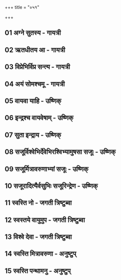 +++
title = "०५१"

+++

<div class="js_include " url="/vedAH/Rk/shAkalam/saMhitA/jamison_brereton/05/051/_index.md"  newLevelForH1="2" title="Jamison & Brereton"  > </div>
<div class="js_include collapsed" url="/vedAH/Rk/shAkalam/saMhitA/jamison_brereton_notes/05/051/_index.md"  newLevelForH1="3" title="Jamison & Brereton Note"  > </div>
<div class="js_include collapsed" url="/vedAH/Rk/shAkalam/saMhitA/sAyaNa-bhAShyam/05/051/_index.md"  newLevelForH1="2" title="सायणः"  > </div>


## 01 अग्ने सुतस्य - गायत्री
<div class="js_include " url="/vedAH/Rk/shAkalam/saMhitA/vishvAsa-prastutiH/05/051/01_agne_sutasya.md"  newLevelForH1="3" title="विश्वास-प्रस्तुतिः"  > </div>
<div class="js_include collapsed" url="/vedAH/Rk/shAkalam/saMhitA/mUlam/05/051/01_agne_sutasya.md"  newLevelForH1="3" title="मूलम्"  > </div>
<div class="js_include collapsed" url="/vedAH/Rk/shAkalam/saMhitA/thomson_solcum/05/051/01_agne_sutasya.md"  newLevelForH1="4" title="Thomson Solcum restoration"  > </div>
<div class="js_include collapsed" url="/vedAH/Rk/shAkalam/saMhitA/pada-pAThaH/05/051/01_agne_sutasya.md"  newLevelForH1="4" title="पद-पाठः"  > </div>
<div class="js_include collapsed" url="/vedAH/Rk/shAkalam/saMhitA/anukramaNikA/05/051/01_agne_sutasya.md"  newLevelForH1="4" title="अनुक्रमणिका"  fieldNames="devataa,RShiH,ChandaH"> </div>
<div class="js_include collapsed" url="/vedAH/Rk/shAkalam/saMhitA/sAyaNa-bhAShyam/05/051/01_agne_sutasya.md"  newLevelForH1="3" title="सायण-भाष्यम्"  > </div>
<div class="js_include collapsed" url="/vedAH/Rk/shAkalam/saMhitA/jamison_brereton/05/051/01_agne_sutasya.md"  newLevelForH1="3" title="Jamison & Brereton"  > </div>
<div class="js_include collapsed" url="/vedAH/Rk/shAkalam/saMhitA/jamison_brereton_notes/05/051/01_agne_sutasya.md"  newLevelForH1="4" title="Jamison & Brereton Note"  > </div>
<div class="js_include collapsed" url="/vedAH/Rk/shAkalam/saMhitA/griffith/05/051/01_agne_sutasya.md"  newLevelForH1="3" title="RTH Griffith"  > </div>

## 02 ऋतधीतय आ - गायत्री
<div class="js_include " url="/vedAH/Rk/shAkalam/saMhitA/vishvAsa-prastutiH/05/051/02_RtadhItaya_A.md"  newLevelForH1="3" title="विश्वास-प्रस्तुतिः"  > </div>
<div class="js_include collapsed" url="/vedAH/Rk/shAkalam/saMhitA/mUlam/05/051/02_RtadhItaya_A.md"  newLevelForH1="3" title="मूलम्"  > </div>
<div class="js_include collapsed" url="/vedAH/Rk/shAkalam/saMhitA/thomson_solcum/05/051/02_RtadhItaya_A.md"  newLevelForH1="4" title="Thomson Solcum restoration"  > </div>
<div class="js_include collapsed" url="/vedAH/Rk/shAkalam/saMhitA/pada-pAThaH/05/051/02_RtadhItaya_A.md"  newLevelForH1="4" title="पद-पाठः"  > </div>
<div class="js_include collapsed" url="/vedAH/Rk/shAkalam/saMhitA/anukramaNikA/05/051/02_RtadhItaya_A.md"  newLevelForH1="4" title="अनुक्रमणिका"  fieldNames="devataa,RShiH,ChandaH"> </div>
<div class="js_include collapsed" url="/vedAH/Rk/shAkalam/saMhitA/sAyaNa-bhAShyam/05/051/02_RtadhItaya_A.md"  newLevelForH1="3" title="सायण-भाष्यम्"  > </div>
<div class="js_include collapsed" url="/vedAH/Rk/shAkalam/saMhitA/jamison_brereton/05/051/02_RtadhItaya_A.md"  newLevelForH1="3" title="Jamison & Brereton"  > </div>

<div class="js_include collapsed" url="/vedAH/Rk/shAkalam/saMhitA/griffith/05/051/02_RtadhItaya_A.md"  newLevelForH1="3" title="RTH Griffith"  > </div>

## 03 विप्रेभिर्विप्र सन्त्य - गायत्री
<div class="js_include " url="/vedAH/Rk/shAkalam/saMhitA/vishvAsa-prastutiH/05/051/03_viprebhirvipra_santya.md"  newLevelForH1="3" title="विश्वास-प्रस्तुतिः"  > </div>
<div class="js_include collapsed" url="/vedAH/Rk/shAkalam/saMhitA/mUlam/05/051/03_viprebhirvipra_santya.md"  newLevelForH1="3" title="मूलम्"  > </div>
<div class="js_include collapsed" url="/vedAH/Rk/shAkalam/saMhitA/thomson_solcum/05/051/03_viprebhirvipra_santya.md"  newLevelForH1="4" title="Thomson Solcum restoration"  > </div>
<div class="js_include collapsed" url="/vedAH/Rk/shAkalam/saMhitA/pada-pAThaH/05/051/03_viprebhirvipra_santya.md"  newLevelForH1="4" title="पद-पाठः"  > </div>
<div class="js_include collapsed" url="/vedAH/Rk/shAkalam/saMhitA/anukramaNikA/05/051/03_viprebhirvipra_santya.md"  newLevelForH1="4" title="अनुक्रमणिका"  fieldNames="devataa,RShiH,ChandaH"> </div>
<div class="js_include collapsed" url="/vedAH/Rk/shAkalam/saMhitA/sAyaNa-bhAShyam/05/051/03_viprebhirvipra_santya.md"  newLevelForH1="3" title="सायण-भाष्यम्"  > </div>
<div class="js_include collapsed" url="/vedAH/Rk/shAkalam/saMhitA/jamison_brereton/05/051/03_viprebhirvipra_santya.md"  newLevelForH1="3" title="Jamison & Brereton"  > </div>
<div class="js_include collapsed" url="/vedAH/Rk/shAkalam/saMhitA/jamison_brereton_notes/05/051/03_viprebhirvipra_santya.md"  newLevelForH1="4" title="Jamison & Brereton Note"  > </div>
<div class="js_include collapsed" url="/vedAH/Rk/shAkalam/saMhitA/griffith/05/051/03_viprebhirvipra_santya.md"  newLevelForH1="3" title="RTH Griffith"  > </div>

## 04 अयं सोमश्चमू - गायत्री
<div class="js_include " url="/vedAH/Rk/shAkalam/saMhitA/vishvAsa-prastutiH/05/051/04_ayaM_somashchamU.md"  newLevelForH1="3" title="विश्वास-प्रस्तुतिः"  > </div>
<div class="js_include collapsed" url="/vedAH/Rk/shAkalam/saMhitA/mUlam/05/051/04_ayaM_somashchamU.md"  newLevelForH1="3" title="मूलम्"  > </div>
<div class="js_include collapsed" url="/vedAH/Rk/shAkalam/saMhitA/thomson_solcum/05/051/04_ayaM_somashchamU.md"  newLevelForH1="4" title="Thomson Solcum restoration"  > </div>
<div class="js_include collapsed" url="/vedAH/Rk/shAkalam/saMhitA/pada-pAThaH/05/051/04_ayaM_somashchamU.md"  newLevelForH1="4" title="पद-पाठः"  > </div>
<div class="js_include collapsed" url="/vedAH/Rk/shAkalam/saMhitA/anukramaNikA/05/051/04_ayaM_somashchamU.md"  newLevelForH1="4" title="अनुक्रमणिका"  fieldNames="devataa,RShiH,ChandaH"> </div>
<div class="js_include collapsed" url="/vedAH/Rk/shAkalam/saMhitA/sAyaNa-bhAShyam/05/051/04_ayaM_somashchamU.md"  newLevelForH1="3" title="सायण-भाष्यम्"  > </div>
<div class="js_include collapsed" url="/vedAH/Rk/shAkalam/saMhitA/jamison_brereton/05/051/04_ayaM_somashchamU.md"  newLevelForH1="3" title="Jamison & Brereton"  > </div>
<div class="js_include collapsed" url="/vedAH/Rk/shAkalam/saMhitA/jamison_brereton_notes/05/051/04_ayaM_somashchamU.md"  newLevelForH1="4" title="Jamison & Brereton Note"  > </div>
<div class="js_include collapsed" url="/vedAH/Rk/shAkalam/saMhitA/griffith/05/051/04_ayaM_somashchamU.md"  newLevelForH1="3" title="RTH Griffith"  > </div>

## 05 वायवा याहि - उष्णिक्
<div class="js_include " url="/vedAH/Rk/shAkalam/saMhitA/vishvAsa-prastutiH/05/051/05_vAyavA_yAhi.md"  newLevelForH1="3" title="विश्वास-प्रस्तुतिः"  > </div>
<div class="js_include collapsed" url="/vedAH/Rk/shAkalam/saMhitA/mUlam/05/051/05_vAyavA_yAhi.md"  newLevelForH1="3" title="मूलम्"  > </div>
<div class="js_include collapsed" url="/vedAH/Rk/shAkalam/saMhitA/thomson_solcum/05/051/05_vAyavA_yAhi.md"  newLevelForH1="4" title="Thomson Solcum restoration"  > </div>
<div class="js_include collapsed" url="/vedAH/Rk/shAkalam/saMhitA/pada-pAThaH/05/051/05_vAyavA_yAhi.md"  newLevelForH1="4" title="पद-पाठः"  > </div>
<div class="js_include collapsed" url="/vedAH/Rk/shAkalam/saMhitA/anukramaNikA/05/051/05_vAyavA_yAhi.md"  newLevelForH1="4" title="अनुक्रमणिका"  fieldNames="devataa,RShiH,ChandaH"> </div>
<div class="js_include collapsed" url="/vedAH/Rk/shAkalam/saMhitA/sAyaNa-bhAShyam/05/051/05_vAyavA_yAhi.md"  newLevelForH1="3" title="सायण-भाष्यम्"  > </div>
<div class="js_include collapsed" url="/vedAH/Rk/shAkalam/saMhitA/jamison_brereton/05/051/05_vAyavA_yAhi.md"  newLevelForH1="3" title="Jamison & Brereton"  > </div>
<div class="js_include collapsed" url="/vedAH/Rk/shAkalam/saMhitA/jamison_brereton_notes/05/051/05_vAyavA_yAhi.md"  newLevelForH1="4" title="Jamison & Brereton Note"  > </div>
<div class="js_include collapsed" url="/vedAH/Rk/shAkalam/saMhitA/griffith/05/051/05_vAyavA_yAhi.md"  newLevelForH1="3" title="RTH Griffith"  > </div>

## 06 इन्द्रश्च वायवेषाम् - उष्णिक्
<div class="js_include " url="/vedAH/Rk/shAkalam/saMhitA/vishvAsa-prastutiH/05/051/06_indrashcha_vAyaveShAM.md"  newLevelForH1="3" title="विश्वास-प्रस्तुतिः"  > </div>
<div class="js_include collapsed" url="/vedAH/Rk/shAkalam/saMhitA/mUlam/05/051/06_indrashcha_vAyaveShAM.md"  newLevelForH1="3" title="मूलम्"  > </div>
<div class="js_include collapsed" url="/vedAH/Rk/shAkalam/saMhitA/thomson_solcum/05/051/06_indrashcha_vAyaveShAM.md"  newLevelForH1="4" title="Thomson Solcum restoration"  > </div>
<div class="js_include collapsed" url="/vedAH/Rk/shAkalam/saMhitA/pada-pAThaH/05/051/06_indrashcha_vAyaveShAM.md"  newLevelForH1="4" title="पद-पाठः"  > </div>
<div class="js_include collapsed" url="/vedAH/Rk/shAkalam/saMhitA/anukramaNikA/05/051/06_indrashcha_vAyaveShAM.md"  newLevelForH1="4" title="अनुक्रमणिका"  fieldNames="devataa,RShiH,ChandaH"> </div>
<div class="js_include collapsed" url="/vedAH/Rk/shAkalam/saMhitA/sAyaNa-bhAShyam/05/051/06_indrashcha_vAyaveShAM.md"  newLevelForH1="3" title="सायण-भाष्यम्"  > </div>
<div class="js_include collapsed" url="/vedAH/Rk/shAkalam/saMhitA/jamison_brereton/05/051/06_indrashcha_vAyaveShAM.md"  newLevelForH1="3" title="Jamison & Brereton"  > </div>

<div class="js_include collapsed" url="/vedAH/Rk/shAkalam/saMhitA/griffith/05/051/06_indrashcha_vAyaveShAM.md"  newLevelForH1="3" title="RTH Griffith"  > </div>

## 07 सुता इन्द्राय - उष्णिक्
<div class="js_include " url="/vedAH/Rk/shAkalam/saMhitA/vishvAsa-prastutiH/05/051/07_sutA_indrAya.md"  newLevelForH1="3" title="विश्वास-प्रस्तुतिः"  > </div>
<div class="js_include collapsed" url="/vedAH/Rk/shAkalam/saMhitA/mUlam/05/051/07_sutA_indrAya.md"  newLevelForH1="3" title="मूलम्"  > </div>
<div class="js_include collapsed" url="/vedAH/Rk/shAkalam/saMhitA/thomson_solcum/05/051/07_sutA_indrAya.md"  newLevelForH1="4" title="Thomson Solcum restoration"  > </div>
<div class="js_include collapsed" url="/vedAH/Rk/shAkalam/saMhitA/pada-pAThaH/05/051/07_sutA_indrAya.md"  newLevelForH1="4" title="पद-पाठः"  > </div>
<div class="js_include collapsed" url="/vedAH/Rk/shAkalam/saMhitA/anukramaNikA/05/051/07_sutA_indrAya.md"  newLevelForH1="4" title="अनुक्रमणिका"  fieldNames="devataa,RShiH,ChandaH"> </div>
<div class="js_include collapsed" url="/vedAH/Rk/shAkalam/saMhitA/sAyaNa-bhAShyam/05/051/07_sutA_indrAya.md"  newLevelForH1="3" title="सायण-भाष्यम्"  > </div>
<div class="js_include collapsed" url="/vedAH/Rk/shAkalam/saMhitA/jamison_brereton/05/051/07_sutA_indrAya.md"  newLevelForH1="3" title="Jamison & Brereton"  > </div>

<div class="js_include collapsed" url="/vedAH/Rk/shAkalam/saMhitA/griffith/05/051/07_sutA_indrAya.md"  newLevelForH1="3" title="RTH Griffith"  > </div>

## 08 सजूर्विश्वेभिर्देवेभिरश्विभ्यामुषसा सजूः - उष्णिक्
<div class="js_include " url="/vedAH/Rk/shAkalam/saMhitA/vishvAsa-prastutiH/05/051/08_sajUrvishvebhirdevebhirashvibhyAmuShasA_sajUH.md"  newLevelForH1="3" title="विश्वास-प्रस्तुतिः"  > </div>
<div class="js_include collapsed" url="/vedAH/Rk/shAkalam/saMhitA/mUlam/05/051/08_sajUrvishvebhirdevebhirashvibhyAmuShasA_sajUH.md"  newLevelForH1="3" title="मूलम्"  > </div>
<div class="js_include collapsed" url="/vedAH/Rk/shAkalam/saMhitA/thomson_solcum/05/051/08_sajUrvishvebhirdevebhirashvibhyAmuShasA_sajUH.md"  newLevelForH1="4" title="Thomson Solcum restoration"  > </div>
<div class="js_include collapsed" url="/vedAH/Rk/shAkalam/saMhitA/pada-pAThaH/05/051/08_sajUrvishvebhirdevebhirashvibhyAmuShasA_sajUH.md"  newLevelForH1="4" title="पद-पाठः"  > </div>
<div class="js_include collapsed" url="/vedAH/Rk/shAkalam/saMhitA/anukramaNikA/05/051/08_sajUrvishvebhirdevebhirashvibhyAmuShasA_sajUH.md"  newLevelForH1="4" title="अनुक्रमणिका"  fieldNames="devataa,RShiH,ChandaH"> </div>
<div class="js_include collapsed" url="/vedAH/Rk/shAkalam/saMhitA/sAyaNa-bhAShyam/05/051/08_sajUrvishvebhirdevebhirashvibhyAmuShasA_sajUH.md"  newLevelForH1="3" title="सायण-भाष्यम्"  > </div>
<div class="js_include collapsed" url="/vedAH/Rk/shAkalam/saMhitA/jamison_brereton/05/051/08_sajUrvishvebhirdevebhirashvibhyAmuShasA_sajUH.md"  newLevelForH1="3" title="Jamison & Brereton"  > </div>

<div class="js_include collapsed" url="/vedAH/Rk/shAkalam/saMhitA/griffith/05/051/08_sajUrvishvebhirdevebhirashvibhyAmuShasA_sajUH.md"  newLevelForH1="3" title="RTH Griffith"  > </div>

## 09 सजूर्मित्रावरुणाभ्यां सजूः - उष्णिक्
<div class="js_include " url="/vedAH/Rk/shAkalam/saMhitA/vishvAsa-prastutiH/05/051/09_sajUrmitrAvaruNAbhyAM_sajUH.md"  newLevelForH1="3" title="विश्वास-प्रस्तुतिः"  > </div>
<div class="js_include collapsed" url="/vedAH/Rk/shAkalam/saMhitA/mUlam/05/051/09_sajUrmitrAvaruNAbhyAM_sajUH.md"  newLevelForH1="3" title="मूलम्"  > </div>
<div class="js_include collapsed" url="/vedAH/Rk/shAkalam/saMhitA/thomson_solcum/05/051/09_sajUrmitrAvaruNAbhyAM_sajUH.md"  newLevelForH1="4" title="Thomson Solcum restoration"  > </div>
<div class="js_include collapsed" url="/vedAH/Rk/shAkalam/saMhitA/pada-pAThaH/05/051/09_sajUrmitrAvaruNAbhyAM_sajUH.md"  newLevelForH1="4" title="पद-पाठः"  > </div>
<div class="js_include collapsed" url="/vedAH/Rk/shAkalam/saMhitA/anukramaNikA/05/051/09_sajUrmitrAvaruNAbhyAM_sajUH.md"  newLevelForH1="4" title="अनुक्रमणिका"  fieldNames="devataa,RShiH,ChandaH"> </div>
<div class="js_include collapsed" url="/vedAH/Rk/shAkalam/saMhitA/sAyaNa-bhAShyam/05/051/09_sajUrmitrAvaruNAbhyAM_sajUH.md"  newLevelForH1="3" title="सायण-भाष्यम्"  > </div>
<div class="js_include collapsed" url="/vedAH/Rk/shAkalam/saMhitA/jamison_brereton/05/051/09_sajUrmitrAvaruNAbhyAM_sajUH.md"  newLevelForH1="3" title="Jamison & Brereton"  > </div>

<div class="js_include collapsed" url="/vedAH/Rk/shAkalam/saMhitA/griffith/05/051/09_sajUrmitrAvaruNAbhyAM_sajUH.md"  newLevelForH1="3" title="RTH Griffith"  > </div>

## 10 सजूरादित्यैर्वसुभिः सजूरिन्द्रेण - उष्णिक्
<div class="js_include " url="/vedAH/Rk/shAkalam/saMhitA/vishvAsa-prastutiH/05/051/10_sajUrAdityairvasubhiH_sajUrindreNa.md"  newLevelForH1="3" title="विश्वास-प्रस्तुतिः"  > </div>
<div class="js_include collapsed" url="/vedAH/Rk/shAkalam/saMhitA/mUlam/05/051/10_sajUrAdityairvasubhiH_sajUrindreNa.md"  newLevelForH1="3" title="मूलम्"  > </div>
<div class="js_include collapsed" url="/vedAH/Rk/shAkalam/saMhitA/thomson_solcum/05/051/10_sajUrAdityairvasubhiH_sajUrindreNa.md"  newLevelForH1="4" title="Thomson Solcum restoration"  > </div>
<div class="js_include collapsed" url="/vedAH/Rk/shAkalam/saMhitA/pada-pAThaH/05/051/10_sajUrAdityairvasubhiH_sajUrindreNa.md"  newLevelForH1="4" title="पद-पाठः"  > </div>
<div class="js_include collapsed" url="/vedAH/Rk/shAkalam/saMhitA/anukramaNikA/05/051/10_sajUrAdityairvasubhiH_sajUrindreNa.md"  newLevelForH1="4" title="अनुक्रमणिका"  fieldNames="devataa,RShiH,ChandaH"> </div>
<div class="js_include collapsed" url="/vedAH/Rk/shAkalam/saMhitA/sAyaNa-bhAShyam/05/051/10_sajUrAdityairvasubhiH_sajUrindreNa.md"  newLevelForH1="3" title="सायण-भाष्यम्"  > </div>
<div class="js_include collapsed" url="/vedAH/Rk/shAkalam/saMhitA/jamison_brereton/05/051/10_sajUrAdityairvasubhiH_sajUrindreNa.md"  newLevelForH1="3" title="Jamison & Brereton"  > </div>

<div class="js_include collapsed" url="/vedAH/Rk/shAkalam/saMhitA/griffith/05/051/10_sajUrAdityairvasubhiH_sajUrindreNa.md"  newLevelForH1="3" title="RTH Griffith"  > </div>

## 11 स्वस्ति नो - जगती त्रिष्टुब्वा
<div class="js_include " url="/vedAH/Rk/shAkalam/saMhitA/vishvAsa-prastutiH/05/051/11_svasti_no.md"  newLevelForH1="3" title="विश्वास-प्रस्तुतिः"  > </div>
<div class="js_include collapsed" url="/vedAH/Rk/shAkalam/saMhitA/mUlam/05/051/11_svasti_no.md"  newLevelForH1="3" title="मूलम्"  > </div>
<div class="js_include collapsed" url="/vedAH/Rk/shAkalam/saMhitA/thomson_solcum/05/051/11_svasti_no.md"  newLevelForH1="4" title="Thomson Solcum restoration"  > </div>
<div class="js_include collapsed" url="/vedAH/Rk/shAkalam/saMhitA/pada-pAThaH/05/051/11_svasti_no.md"  newLevelForH1="4" title="पद-पाठः"  > </div>
<div class="js_include collapsed" url="/vedAH/Rk/shAkalam/saMhitA/anukramaNikA/05/051/11_svasti_no.md"  newLevelForH1="4" title="अनुक्रमणिका"  fieldNames="devataa,RShiH,ChandaH"> </div>
<div class="js_include collapsed" url="/vedAH/Rk/shAkalam/saMhitA/sAyaNa-bhAShyam/05/051/11_svasti_no.md"  newLevelForH1="3" title="सायण-भाष्यम्"  > </div>
<div class="js_include collapsed" url="/vedAH/Rk/shAkalam/saMhitA/jamison_brereton/05/051/11_svasti_no.md"  newLevelForH1="3" title="Jamison & Brereton"  > </div>
<div class="js_include collapsed" url="/vedAH/Rk/shAkalam/saMhitA/jamison_brereton_notes/05/051/11_svasti_no.md"  newLevelForH1="4" title="Jamison & Brereton Note"  > </div>
<div class="js_include collapsed" url="/vedAH/Rk/shAkalam/saMhitA/griffith/05/051/11_svasti_no.md"  newLevelForH1="3" title="RTH Griffith"  > </div>

## 12 स्वस्तये वायुमुप - जगती त्रिष्टुब्वा
<div class="js_include " url="/vedAH/Rk/shAkalam/saMhitA/vishvAsa-prastutiH/05/051/12_svastaye_vAyumupa.md"  newLevelForH1="3" title="विश्वास-प्रस्तुतिः"  > </div>
<div class="js_include collapsed" url="/vedAH/Rk/shAkalam/saMhitA/mUlam/05/051/12_svastaye_vAyumupa.md"  newLevelForH1="3" title="मूलम्"  > </div>
<div class="js_include collapsed" url="/vedAH/Rk/shAkalam/saMhitA/thomson_solcum/05/051/12_svastaye_vAyumupa.md"  newLevelForH1="4" title="Thomson Solcum restoration"  > </div>
<div class="js_include collapsed" url="/vedAH/Rk/shAkalam/saMhitA/pada-pAThaH/05/051/12_svastaye_vAyumupa.md"  newLevelForH1="4" title="पद-पाठः"  > </div>
<div class="js_include collapsed" url="/vedAH/Rk/shAkalam/saMhitA/anukramaNikA/05/051/12_svastaye_vAyumupa.md"  newLevelForH1="4" title="अनुक्रमणिका"  fieldNames="devataa,RShiH,ChandaH"> </div>
<div class="js_include collapsed" url="/vedAH/Rk/shAkalam/saMhitA/sAyaNa-bhAShyam/05/051/12_svastaye_vAyumupa.md"  newLevelForH1="3" title="सायण-भाष्यम्"  > </div>
<div class="js_include collapsed" url="/vedAH/Rk/shAkalam/saMhitA/jamison_brereton/05/051/12_svastaye_vAyumupa.md"  newLevelForH1="3" title="Jamison & Brereton"  > </div>
<div class="js_include collapsed" url="/vedAH/Rk/shAkalam/saMhitA/jamison_brereton_notes/05/051/12_svastaye_vAyumupa.md"  newLevelForH1="4" title="Jamison & Brereton Note"  > </div>
<div class="js_include collapsed" url="/vedAH/Rk/shAkalam/saMhitA/griffith/05/051/12_svastaye_vAyumupa.md"  newLevelForH1="3" title="RTH Griffith"  > </div>

## 13 विश्वे देवा - जगती त्रिष्टुब्वा
<div class="js_include " url="/vedAH/Rk/shAkalam/saMhitA/vishvAsa-prastutiH/05/051/13_vishve_devA.md"  newLevelForH1="3" title="विश्वास-प्रस्तुतिः"  > </div>
<div class="js_include collapsed" url="/vedAH/Rk/shAkalam/saMhitA/mUlam/05/051/13_vishve_devA.md"  newLevelForH1="3" title="मूलम्"  > </div>
<div class="js_include collapsed" url="/vedAH/Rk/shAkalam/saMhitA/thomson_solcum/05/051/13_vishve_devA.md"  newLevelForH1="4" title="Thomson Solcum restoration"  > </div>
<div class="js_include collapsed" url="/vedAH/Rk/shAkalam/saMhitA/pada-pAThaH/05/051/13_vishve_devA.md"  newLevelForH1="4" title="पद-पाठः"  > </div>
<div class="js_include collapsed" url="/vedAH/Rk/shAkalam/saMhitA/anukramaNikA/05/051/13_vishve_devA.md"  newLevelForH1="4" title="अनुक्रमणिका"  fieldNames="devataa,RShiH,ChandaH"> </div>
<div class="js_include collapsed" url="/vedAH/Rk/shAkalam/saMhitA/sAyaNa-bhAShyam/05/051/13_vishve_devA.md"  newLevelForH1="3" title="सायण-भाष्यम्"  > </div>
<div class="js_include collapsed" url="/vedAH/Rk/shAkalam/saMhitA/jamison_brereton/05/051/13_vishve_devA.md"  newLevelForH1="3" title="Jamison & Brereton"  > </div>

<div class="js_include collapsed" url="/vedAH/Rk/shAkalam/saMhitA/griffith/05/051/13_vishve_devA.md"  newLevelForH1="3" title="RTH Griffith"  > </div>

## 14 स्वस्ति मित्रावरुणा - अनुष्टुप्
<div class="js_include " url="/vedAH/Rk/shAkalam/saMhitA/vishvAsa-prastutiH/05/051/14_svasti_mitrAvaruNA.md"  newLevelForH1="3" title="विश्वास-प्रस्तुतिः"  > </div>
<div class="js_include collapsed" url="/vedAH/Rk/shAkalam/saMhitA/mUlam/05/051/14_svasti_mitrAvaruNA.md"  newLevelForH1="3" title="मूलम्"  > </div>
<div class="js_include collapsed" url="/vedAH/Rk/shAkalam/saMhitA/thomson_solcum/05/051/14_svasti_mitrAvaruNA.md"  newLevelForH1="4" title="Thomson Solcum restoration"  > </div>
<div class="js_include collapsed" url="/vedAH/Rk/shAkalam/saMhitA/pada-pAThaH/05/051/14_svasti_mitrAvaruNA.md"  newLevelForH1="4" title="पद-पाठः"  > </div>
<div class="js_include collapsed" url="/vedAH/Rk/shAkalam/saMhitA/anukramaNikA/05/051/14_svasti_mitrAvaruNA.md"  newLevelForH1="4" title="अनुक्रमणिका"  fieldNames="devataa,RShiH,ChandaH"> </div>
<div class="js_include collapsed" url="/vedAH/Rk/shAkalam/saMhitA/sAyaNa-bhAShyam/05/051/14_svasti_mitrAvaruNA.md"  newLevelForH1="3" title="सायण-भाष्यम्"  > </div>
<div class="js_include collapsed" url="/vedAH/Rk/shAkalam/saMhitA/jamison_brereton/05/051/14_svasti_mitrAvaruNA.md"  newLevelForH1="3" title="Jamison & Brereton"  > </div>

<div class="js_include collapsed" url="/vedAH/Rk/shAkalam/saMhitA/griffith/05/051/14_svasti_mitrAvaruNA.md"  newLevelForH1="3" title="RTH Griffith"  > </div>

## 15 स्वस्ति पन्थामनु - अनुष्टुप्
<div class="js_include " url="/vedAH/Rk/shAkalam/saMhitA/vishvAsa-prastutiH/05/051/15_svasti_panthAmanu.md"  newLevelForH1="3" title="विश्वास-प्रस्तुतिः"  > </div>
<div class="js_include collapsed" url="/vedAH/Rk/shAkalam/saMhitA/mUlam/05/051/15_svasti_panthAmanu.md"  newLevelForH1="3" title="मूलम्"  > </div>
<div class="js_include collapsed" url="/vedAH/Rk/shAkalam/saMhitA/thomson_solcum/05/051/15_svasti_panthAmanu.md"  newLevelForH1="4" title="Thomson Solcum restoration"  > </div>
<div class="js_include collapsed" url="/vedAH/Rk/shAkalam/saMhitA/pada-pAThaH/05/051/15_svasti_panthAmanu.md"  newLevelForH1="4" title="पद-पाठः"  > </div>
<div class="js_include collapsed" url="/vedAH/Rk/shAkalam/saMhitA/anukramaNikA/05/051/15_svasti_panthAmanu.md"  newLevelForH1="4" title="अनुक्रमणिका"  fieldNames="devataa,RShiH,ChandaH"> </div>
<div class="js_include collapsed" url="/vedAH/Rk/shAkalam/saMhitA/sAyaNa-bhAShyam/05/051/15_svasti_panthAmanu.md"  newLevelForH1="3" title="सायण-भाष्यम्"  > </div>
<div class="js_include collapsed" url="/vedAH/Rk/shAkalam/saMhitA/jamison_brereton/05/051/15_svasti_panthAmanu.md"  newLevelForH1="3" title="Jamison & Brereton"  > </div>

<div class="js_include collapsed" url="/vedAH/Rk/shAkalam/saMhitA/griffith/05/051/15_svasti_panthAmanu.md"  newLevelForH1="3" title="RTH Griffith"  > </div>